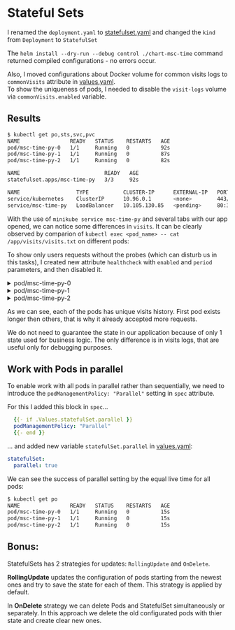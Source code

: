 # Stateful Sets

I renamed the `deployment.yaml` to [statefulset.yaml](./chart-msc-time/templates/statefulset.yaml) and changed the `kind` from `Deployment` to `StatefulSet`

The `helm install --dry-run --debug control ./chart-msc-time` command returned compiled configurations - no errors occur.  

Also, I moved configurations about Docker volume for common visits logs to `commonVisits` attribute in [values.yaml](./chart-msc-time/values.yaml).  
To show the uniqueness of pods, I needed to disable the `visit-logs` volume via `commonVisits.enabled` variable.

## Results

```sh
$ kubectl get po,sts,svc,pvc
NAME                READY   STATUS    RESTARTS   AGE
pod/msc-time-py-0   1/1     Running   0          92s
pod/msc-time-py-1   1/1     Running   0          87s
pod/msc-time-py-2   1/1     Running   0          82s

NAME                           READY   AGE
statefulset.apps/msc-time-py   3/3     92s

NAME                  TYPE           CLUSTER-IP      EXTERNAL-IP   PORT(S)        AGE
service/kubernetes    ClusterIP      10.96.0.1       <none>        443/TCP        28d
service/msc-time-py   LoadBalancer   10.105.130.85   <pending>     80:31612/TCP   92s
```

With the use of `minikube service msc-time-py` and several tabs with our app opened, we can notice some differences in `visits`. It can be clearly observed by comparion of `kubectl exec <pod_name> -- cat /app/visits/visits.txt` on different pods:

To show only users requests without the probes (which can disturb us in this tasks), I created new attribute `healthcheck` with `enabled` and `period` parameters, and then disabled it.

<details>
    <summary> pod/msc-time-py-0 </summary>

    20:15:36 - 172.17.0.1
    20:15:39 - 172.17.0.1
    20:15:44 - 172.17.0.1
    20:15:48 - 172.17.0.1
    20:15:58 - 172.17.0.1
    20:16:07 - 172.17.0.1
</details>

<details>
    <summary> pod/msc-time-py-1 </summary>

    20:15:51 - 172.17.0.1
    20:16:04 - 172.17.0.1
</details>

<details>
    <summary> pod/msc-time-py-2 </summary>

    20:15:54 - 172.17.0.1
    20:16:00 - 172.17.0.1
</details>  

As we can see, each of the pods has unique visits history. First pod exists longer then others, that is why it already accepted more requests. 

We do not need to guarantee the state in our application because of only 1 state used for business logic. The only difference is in visits logs, that are useful only for debugging purposes.

## Work with Pods in parallel

To enable work with all pods in parallel rather than sequentially, we need to introduce the `podManagementPolicy: "Parallel"` setting in `spec` attribute.

For this I added this block in `spec`...
```yaml
  {{- if .Values.statefulSet.parallel }}
  podManagementPolicy: "Parallel"
  {{- end }}
```
... and added new variable `statefulSet.parallel` in [values.yaml](./chart-msc-time/values.yaml):
```yaml
statefulSet:
  parallel: true
``` 

We can see the success of parallel setting by the equal live time for all pods:
```sh
$ kubectl get po
NAME                READY   STATUS    RESTARTS   AGE
pod/msc-time-py-0   1/1     Running   0          15s
pod/msc-time-py-1   1/1     Running   0          15s
pod/msc-time-py-2   1/1     Running   0          15s
```

## Bonus:

StatefulSets has 2 strategies for updates: `RollingUpdate` and `OnDelete`.

**RollingUpdate** updates the configuration of pods starting from the newest ones and try to save the state for each of them. This strategy is applied by default.

In **OnDelete** strategy we can delete Pods and StatefulSet simultaneously or separately. In this approach we delete the old configurated pods with thier state and create clear new ones.
